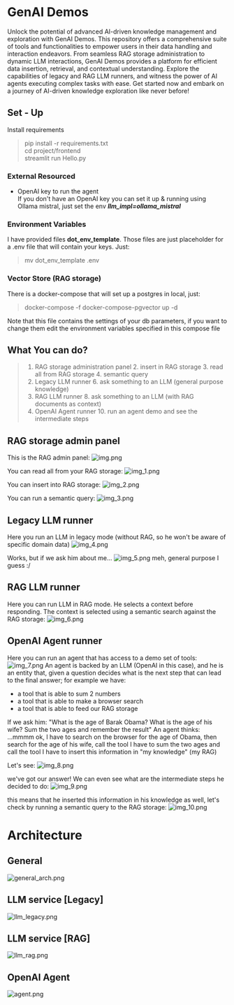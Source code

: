# GenAI Demos

Unlock the potential of advanced AI-driven knowledge management and exploration
with GenAI Demos. This repository offers a comprehensive suite of tools and 
functionalities to empower users in their data handling and interaction endeavors.
From seamless RAG storage administration to dynamic LLM interactions, GenAI
Demos provides a platform for efficient data insertion, retrieval, and contextual
understanding. Explore the capabilities of legacy and RAG LLM runners, and witness
the power of AI agents executing complex tasks with ease. Get started 
now and embark on a journey of AI-driven knowledge exploration like never before!

## Set - Up
Install requirements
> pip install -r requirements.txt  
> cd project/frontend  
> streamlit run Hello.py

### External Resourced
- OpenAI key to run the agent  
If you don't have an OpenAI key you can set it up & running using Ollama mistral, just set the env _**llm_impl=ollama_mistral**_

### Environment Variables
I have provided files **dot_env_template**. Those files are just placeholder for a .env file that will contain your keys. Just:
> mv dot_env_template .env

### Vector Store (RAG storage)
There is a docker-compose that will set up a postgres in local, just:
> docker-compose -f docker-compose-pgvector up -d   

Note that this file contains the settings of your db parameters, if you want to change them edit the environment variables specified in 
this compose file

## What You can do?
> 1. RAG storage administration panel
>    2. insert in RAG storage
>    3. read all from RAG storage
>    4. semantic query 
> 5. Legacy LLM runner
>    6. ask something to an LLM (general purpose knowledge)
> 7. RAG LLM runner
>    8. ask something to an LLM (with RAG documents as context)
> 9. OpenAI Agent runner
>    10. run an agent demo and see the intermediate steps

## RAG storage admin panel
This is the RAG admin panel:
![img.png](res/images/img.png)

You can read all from your RAG storage:
![img_1.png](res/images/img_1.png)

You can insert into RAG storage:
![img_2.png](res/images/img_2.png)

You can run a semantic query:
![img_3.png](res/images/img_3.png)

## Legacy LLM runner
Here you run an LLM in legacy mode (without RAG, so he won't be aware of specific domain data)
![img_4.png](res/images/img_4.png)

Works, but if we ask him about me...
![img_5.png](res/images/img_5.png)
meh, general purpose I guess :/

## RAG LLM runner
Here you can run LLM in RAG mode. He selects a context before responding. The context is selected using a semantic search against the RAG storage:
![img_6.png](res/images/img_6.png)

## OpenAI Agent runner
Here you can run an agent that has access to a demo set of tools:
![img_7.png](res/images/img_7.png)
An agent is backed by an LLM (OpenAI in this case), and he is an entity that, given a question
decides what is the next step that can lead to the final answer;
for example we have:
- a tool that is able to sum 2 numbers
- a tool that is able to make a browser search
- a tool that is able to feed our RAG storage

If we ask him: "What is the age of Barak Obama? What is the age of his wife? Sum the two ages and remember the result"
An agent thinks:
...mmmm ok, I have to search on the browser for the age of Obama, then search for the age of his wife, call the tool I have to 
sum the two ages and call the tool I have to insert this information in "my knowledge" (my RAG)

Let's see:
![img_8.png](res/images/img_8.png)

we've got our answer! We can even see what are the intermediate steps he decided to do:
![img_9.png](res/images/img_9.png)

this means that he inserted this information in his knowledge as well, let's check by running a semantic query to the RAG storage:
![img_10.png](res/images/img_10.png)

# Architecture
## General
![general_arch.png](res/images/general_arch.png)
## LLM service [Legacy]
![llm_legacy.png](res/images/llm_legacy.png)
## LLM service [RAG]
![llm_rag.png](res/images/llm_rag.png)
## OpenAI Agent
![agent.png](res/images/agent.png)
